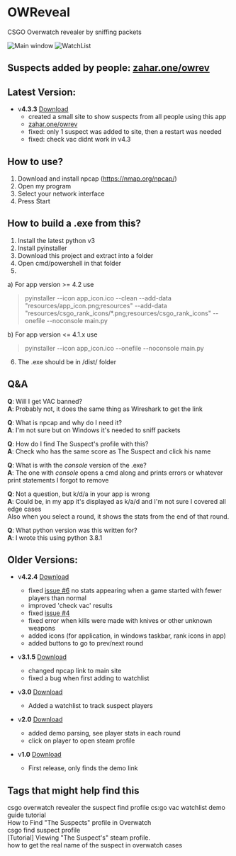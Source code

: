 
# OWReveal
CSGO Overwatch revealer by sniffing packets

![Main window](https://i.imgur.com/lulwtDh.png) ![WatchList](https://i.imgur.com/LEablcb.png)

## Suspects added by people: [zahar.one/owrev](https://zahar.one/owrev)

## Latest Version:  
  
* v**4.3.3** [Download](https://github.com/ZaharX97/OWReveal/releases/latest)  
	* created a small site to show suspects from all people using this app
	* [zahar.one/owrev](https://zahar.one/owrev) 
	* fixed: only 1 suspect was added to site, then a restart was needed
	* fixed: check vac didnt work in v4.3
  
## How to use?
1. Download and install npcap (https://nmap.org/npcap/)
2. Open my program
3. Select your network interface
4. Press Start

## How to build a .exe from this?
1. Install the latest python v3
2. Install pyinstaller
3. Download this project and extract into a folder
4. Open cmd/powershell in that folder
5.
a) For app version >= 4.2 use  
> pyinstaller --icon app_icon.ico --clean --add-data "resources/app_icon.png;resources" --add-data "resources/csgo_rank_icons/*.png;resources/csgo_rank_icons" --onefile --noconsole main.py
> 
b) For app version <= 4.1.x use  
> pyinstaller --icon app_icon.ico --onefile --noconsole main.py
6. The .exe should be in /dist/ folder

## Q&A
**Q**: Will I get VAC banned?  
**A**: Probably not, it does the same thing as Wireshark to get the link  

**Q**: What is npcap and why do I need it?  
**A**: I'm not sure but on Windows it's needed to sniff packets  


**Q**: How do I find The Suspect's profile with this?  
**A**: Check who has the same score as The Suspect and click his name  

**Q**: What is with the _console_ version of the .exe?  
**A**: The one with _console_ opens a cmd along and prints errors or whatever print statements I forgot to remove  

**Q**: Not a question, but k/d/a in your app is wrong  
**A**: Could be, in my app it's displayed as k/a/d and I'm not sure I covered all edge cases  
Also when you select a round, it shows the stats from the end of that round.

**Q**: What python version was this written for?  
**A**: I wrote this using python 3.8.1  
  
## Older Versions: 

* v**4.2.4** [Download](https://github.com/ZaharX97/OWReveal/releases/tag/4.2.4)  
  * fixed [issue #6](https://github.com/ZaharX97/OWReveal/issues/6) no stats appearing when a game started with fewer players than normal
  * improved 'check vac' results
  * fixed [issue #4](https://github.com/ZaharX97/OWReveal/issues/4)
  * fixed error when kills were made with knives or other unknown weapons  
  * added icons (for application, in windows taskbar, rank icons in app)  
  * added buttons to go to prev/next round  
  
* v**3.1.5** [Download](https://github.com/ZaharX97/OWReveal/releases/tag/3.1.5)  
  * changed npcap link to main site  
  * fixed a bug when first adding to watchlist 
  
* v**3.0** [Download](https://github.com/ZaharX97/OWReveal/releases/tag/3.0)
  * Added a watchlist to track suspect players
  
* v**2.0** [Download](https://github.com/ZaharX97/OWReveal/releases/tag/2.0)
  * added demo parsing, see player stats in each round
  * click on player to open steam profile
  
* v**1.0** [Download](https://github.com/ZaharX97/OWReveal/releases/tag/1.0)
  * First release, only finds the demo link  
  
## Tags that might help find this  
csgo overwatch revealer the suspect find profile cs:go vac watchlist demo guide tutorial  
How to Find "The Suspects" profile in Overwatch  
csgo find suspect profile  
[Tutorial] Viewing "The Suspect's" steam profile.  
how to get the real name of the suspect in overwatch cases  
